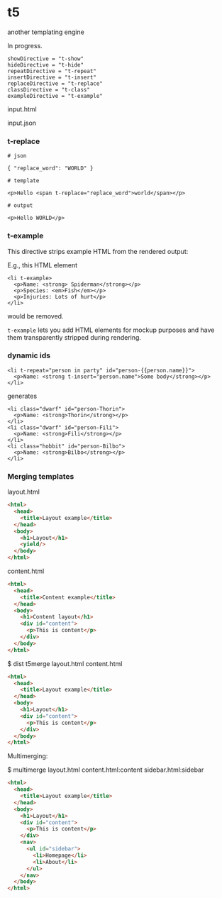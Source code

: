 # t5

another templating engine

In progress.

    showDirective = "t-show"
    hideDirective = "t-hide"
    repeatDirective = "t-repeat"
    insertDirective = "t-insert"
    replaceDirective = "t-replace"
    classDirective = "t-class"
    exampleDirective = "t-example"

input.html

input.json


### t-replace


    # json

    { "replace_word": "WORLD" }

    # template

    <p>Hello <span t-replace="replace_word">world</span></p>

    # output 

    <p>Hello WORLD</p>


### t-example

This directive strips example HTML from the rendered output:

E.g., this HTML element 

    <li t-example>
      <p>Name: <strong> Spiderman</strong></p>
      <p>Species: <em>Fish</em></p>
      <p>Injuries: Lots of hurt</p>
    </li>

would be removed.

`t-example` lets you add HTML elements for mockup purposes and have
them transparently stripped during rendering.


### dynamic ids

    <li t-repeat="person in party" id="person-{{person.name}}">
      <p>Name: <strong t-insert="person.name">Some body</strong></p>
    </li>

generates 

    <li class="dwarf" id="person-Thorin">
      <p>Name: <strong>Thorin</strong></p>
    </li>
    <li class="dwarf" id="person-Fili">
      <p>Name: <strong>Fili</strong></p>
    </li>
    <li class="hobbit" id="person-Bilbo">
      <p>Name: <strong>Bilbo</strong></p>
    </li>

### Merging templates


layout.html
```html
<html>
  <head>
    <title>Layout example</title>
  </head>
  <body>
    <h1>Layout</h1>
    <yield/>
  </body>
</html>
```

content.html
```html
<html>
  <head>
    <title>Content example</title>
  </head>
  <body>
    <h1>Content layout</h1>
    <div id="content">
      <p>This is content</p>
    </div>
  </body>
</html>
```

$ dist t5merge layout.html content.html  

```html
<html>
  <head>
    <title>Layout example</title>
  </head>
  <body>
    <h1>Layout</h1>
    <div id="content">
      <p>This is content</p>
    </div>
  </body>
</html>
```

Multimerging:

$ multimerge layout.html content.html:content sidebar.html:sidebar

```html
<html>
  <head>
    <title>Layout example</title>
  </head>
  <body>
    <h1>Layout</h1>
    <div id="content">
      <p>This is content</p>
    </div>
    <nav>
      <ul id="sidebar">
        <li>Homepage</li>
        <li>About</li>
      </ul>
    </nav>
  </body>
</html>
```
